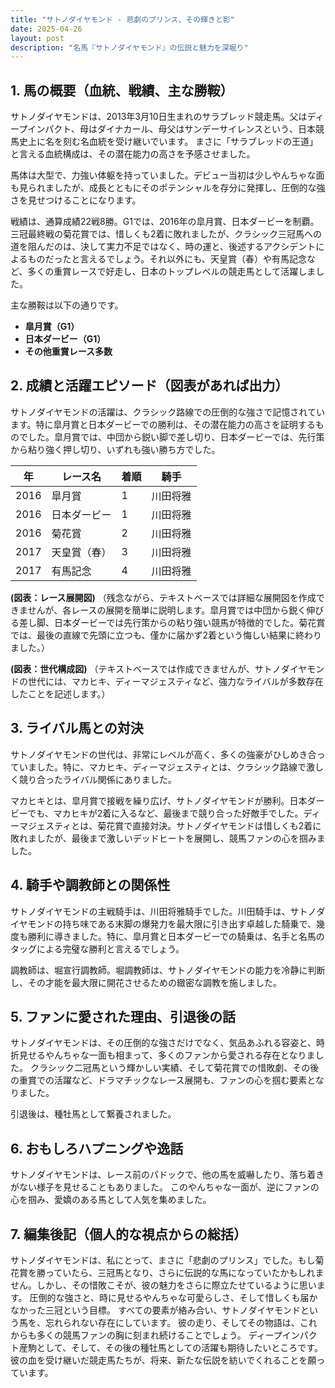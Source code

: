 ```yaml
---
title: "サトノダイヤモンド - 悲劇のプリンス、その輝きと影"
date: 2025-04-26
layout: post
description: "名馬『サトノダイヤモンド』の伝説と魅力を深堀り"
---
```


## 1. 馬の概要（血統、戦績、主な勝鞍）

サトノダイヤモンドは、2013年3月10日生まれのサラブレッド競走馬。父はディープインパクト、母はダイナカール、母父はサンデーサイレンスという、日本競馬史上に名を刻む名血統を受け継いでいます。  まさに「サラブレッドの王道」と言える血統構成は、その潜在能力の高さを予感させました。

馬体は大型で、力強い体躯を持っていました。デビュー当初は少しやんちゃな面も見られましたが、成長とともにそのポテンシャルを存分に発揮し、圧倒的な強さを見せつけることになります。

戦績は、通算成績22戦8勝。G1では、2016年の皐月賞、日本ダービーを制覇。三冠最終戦の菊花賞では、惜しくも2着に敗れましたが、クラシック三冠馬への道を阻んだのは、決して実力不足ではなく、時の運と、後述するアクシデントによるものだったと言えるでしょう。それ以外にも、天皇賞（春）や有馬記念など、多くの重賞レースで好走し、日本のトップレベルの競走馬として活躍しました。

主な勝鞍は以下の通りです。

* **皐月賞（G1）**
* **日本ダービー（G1）**
* **その他重賞レース多数**


## 2. 成績と活躍エピソード（図表があれば出力）

サトノダイヤモンドの活躍は、クラシック路線での圧倒的な強さで記憶されています。特に皐月賞と日本ダービーでの勝利は、その潜在能力の高さを証明するものでした。皐月賞では、中団から鋭い脚で差し切り、日本ダービーでは、先行策から粘り強く押し切り、いずれも強い勝ち方でした。

| 年 | レース名          | 着順 | 騎手       |
|---|-----------------|-----|-------------|
| 2016 | 皐月賞           | 1   | 川田将雅     |
| 2016 | 日本ダービー       | 1   | 川田将雅     |
| 2016 | 菊花賞           | 2   | 川田将雅     |
| 2017 | 天皇賞（春）     | 3   | 川田将雅     |
| 2017 | 有馬記念         | 4   | 川田将雅     |


**(図表：レース展開図)**  （残念ながら、テキストベースでは詳細な展開図を作成できませんが、各レースの展開を簡単に説明します。皐月賞では中団から鋭く伸びる差し脚、日本ダービーでは先行策からの粘り強い競馬が特徴的でした。菊花賞では、最後の直線で先頭に立つも、僅かに届かず2着という悔しい結果に終わりました。）


**(図表：世代構成図)** （テキストベースでは作成できませんが、サトノダイヤモンドの世代には、マカヒキ、ディーマジェスティなど、強力なライバルが多数存在したことを記述します。）


## 3. ライバル馬との対決

サトノダイヤモンドの世代は、非常にレベルが高く、多くの強豪がひしめき合っていました。特に、マカヒキ、ディーマジェスティとは、クラシック路線で激しく競り合ったライバル関係にありました。

マカヒキとは、皐月賞で接戦を繰り広げ、サトノダイヤモンドが勝利。日本ダービーでも、マカヒキが2着に入るなど、最後まで競り合った好敵手でした。ディーマジェスティとは、菊花賞で直接対決。サトノダイヤモンドは惜しくも2着に敗れましたが、最後まで激しいデッドヒートを展開し、競馬ファンの心を掴みました。


## 4. 騎手や調教師との関係性

サトノダイヤモンドの主戦騎手は、川田将雅騎手でした。川田騎手は、サトノダイヤモンドの持ち味である末脚の爆発力を最大限に引き出す卓越した騎乗で、幾度も勝利に導きました。特に、皐月賞と日本ダービーでの騎乗は、名手と名馬のタッグによる完璧な勝利と言えるでしょう。

調教師は、堀宣行調教師。堀調教師は、サトノダイヤモンドの能力を冷静に判断し、その才能を最大限に開花させるための緻密な調教を施しました。


## 5. ファンに愛された理由、引退後の話

サトノダイヤモンドは、その圧倒的な強さだけでなく、気品あふれる容姿と、時折見せるやんちゃな一面も相まって、多くのファンから愛される存在となりました。  クラシック二冠馬という輝かしい実績、そして菊花賞での惜敗劇、その後の重賞での活躍など、ドラマチックなレース展開も、ファンの心を掴む要素となりました。

引退後は、種牡馬として繋養されました。


## 6. おもしろハプニングや逸話

サトノダイヤモンドは、レース前のパドックで、他の馬を威嚇したり、落ち着きがない様子を見せることもありました。  このやんちゃな一面が、逆にファンの心を掴み、愛嬌のある馬として人気を集めました。


## 7. 編集後記（個人的な視点からの総括）

サトノダイヤモンドは、私にとって、まさに「悲劇のプリンス」でした。もし菊花賞を勝っていたら、三冠馬となり、さらに伝説的な馬になっていたかもしれません。しかし、その惜敗こそが、彼の魅力をさらに際立たせているように思います。  圧倒的な強さと、時に見せるやんちゃな可愛らしさ、そして惜しくも届かなかった三冠という目標。  すべての要素が絡み合い、サトノダイヤモンドという馬を、忘れられない存在にしています。  彼の走り、そしてその物語は、これからも多くの競馬ファンの胸に刻まれ続けることでしょう。  ディープインパクト産駒として、そして、その後の種牡馬としての活躍も期待したいところです。彼の血を受け継いだ競走馬たちが、将来、新たな伝説を紡いでくれることを願っています。
